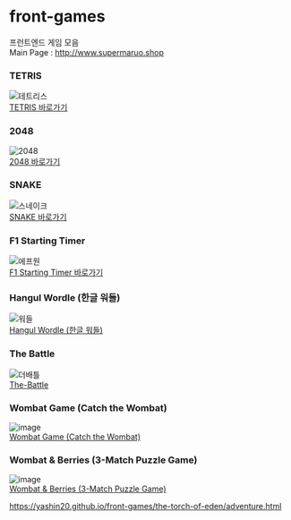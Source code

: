 # front-games
프런트엔드 게임 모음  
Main Page : http://www.supermaruo.shop


### TETRIS  
![테트리스](https://github.com/user-attachments/assets/01140b21-fb0e-4e00-a6ae-634540c6cf4b)  
[TETRIS 바로가기](https://yashin20.github.io/front-games/tetris-v5/tetris-v5.html)  

### 2048  
![2048](https://github.com/user-attachments/assets/2d1f41fb-a9a0-43e5-9d7e-d5a67918b195)  
[2048 바로가기](https://yashin20.github.io/front-games/2048/2048.html)  


### SNAKE  
![스네이크](https://github.com/user-attachments/assets/7e98a252-5341-4776-bed3-3f6256094691)  
[SNAKE 바로가기](https://yashin20.github.io/front-games/snake/snake.html)  


### F1 Starting Timer  
![에프원](https://github.com/user-attachments/assets/bcbc4fb5-ea6e-4cb0-bfcf-641b85297332)  
[F1 Starting Timer 바로가기](https://yashin20.github.io/front-games/2048/2048.html)  


### Hangul Wordle (한글 워들)  
![워들](https://github.com/user-attachments/assets/f42ff4fd-48ad-4054-8a3f-c1a38ab210f9)  
[Hangul Wordle (한글 워들)](https://yashin20.github.io/front-games/f1-starting-timer/timer.html)  


### The Battle  
![더배틀](https://github.com/user-attachments/assets/4b1ba540-9d4d-43cd-8611-c173c4533fa6)  
[The-Battle](https://yashin20.github.io/front-games/the-battle/start-page.html)  


### Wombat Game (Catch the Wombat)  
![image](https://github.com/user-attachments/assets/0bbfaa0d-38db-4b69-a8af-0506649ed5e4)  
[Wombat Game (Catch the Wombat)](https://yashin20.github.io/front-games/wombat-game/wombat-game.html)  


### Wombat & Berries (3-Match Puzzle Game)  
![image](https://github.com/user-attachments/assets/11722876-830f-41bc-98cc-fdb3fc1c857a)  
[Wombat & Berries (3-Match Puzzle Game)](https://yashin20.github.io/front-games/wombat-n-berries/wombat-n-berries.html)  




https://yashin20.github.io/front-games/the-torch-of-eden/adventure.html 
